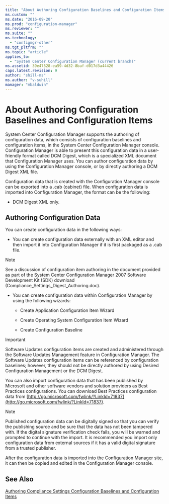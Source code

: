 ```yaml
---
title: "About Authoring Configuration Baselines and Configuration Items"
ms.custom: ""
ms.date: "2016-09-20"
ms.prod: "configuration-manager"
ms.reviewer: ""
ms.suite: ""
ms.technology: 
  - "configmgr-other"
ms.tgt_pltfrm: ""
ms.topic: "article"
applies_to: 
  - "System Center Configuration Manager (current branch)"
ms.assetid: 39e47528-ea59-4d32-8baf-d017d3a44426
caps.latest.revision: 9
author: "shill-ms"
ms.author: "v-suhill"
manager: "mbaldwin"
---
```

# About Authoring Configuration Baselines and Configuration Items
System Center Configuration Manager supports the authoring of configuration data, which consists of configuration baselines and configuration items, in the System Center Configuration Manager console. Configuration Manager is able to present this configuration data in a user-friendly format called DCM Digest, which is a specialized XML document that Configuration Manager uses. You can author configuration data by using the Configuration Manager console, or by directly authoring a DCM Digest XML file.  
  
 Configuration data that is created with the Configuration Manager console can be exported into a .cab (cabinet) file. When configuration data is imported into Configuration Manager, the format can be the following:  
  
-   DCM Digest XML only.  
  
## Authoring Configuration Data  
 You can create configuration data in the following ways:  
  
-   You can create configuration data externally with an XML editor and then import it into Configuration Manager if it is first packaged as a .cab file.  
  
> [!NOTE]
>  See a discussion of configuration item authoring in the document provided as part of the System Center Configuration Manager 2007 Software Development Kit (SDK) download (Compliance_Settings_Digest_Authoring.doc).  
  
-   You can create configuration data within Configuration Manager by using the following wizards:  
  
    -   Create Application Configuration Item Wizard  
  
    -   Create Operating System Configuration Item Wizard  
  
    -   Create Configuration Baseline  
  
> [!IMPORTANT]
>  Software Updates configuration items are created and administered through the Software Updates Management feature in Configuration Manager. The Software Updates configuration items can be referenced by configuration baselines; however, they should not be directly authored by using Desired Configuration Management or the DCM Digest.  
  
 You can also import configuration data that has been published by Microsoft and other software vendors and solution providers as Best Practices configurations. You can download Best Practices configuration data from [http://go.microsoft.com/fwlink/?LinkId=71837](http://go.microsoft.com/fwlink/?LinkId=71837).  
  
> [!NOTE]
>  Published configuration data can be digitally signed so that you can verify the publishing source and be sure that the data has not been tampered with. If the digital signature verification check fails, you will be warned and prompted to continue with the import. It is recommended you import only configuration data from external sources if it has a valid digital signature from a trusted publisher.  
  
 After the configuration data is imported into the Configuration Manager site, it can then be copied and edited in the Configuration Manager console.  
  
## See Also  
 [Authoring Compliance Settings Configuration Baselines and Configuration Items](../../develop/compliance/authoring-compliance-settings-configuration-baselines-and-configuration-items.md)